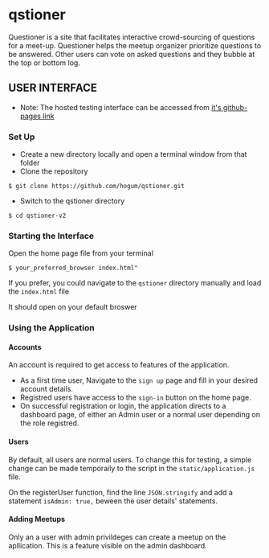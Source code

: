 # qstioner
Questioner is a site that facilitates interactive crowd-sourcing of questions for a meet-up. Questioner helps the meetup organizer prioritize questions to be answered. Other users can vote on asked questions and they bubble at the top or bottom log.

## USER INTERFACE
- Note: The hosted testing interface can be accessed from [it's github-pages link](https://hogum.github.io/qstioner/UI)

### Set Up
- Create a new directory locally and open a terminal window from that folder
- Clone the repository
```shell
$ git clone https://github.com/hogum/qstioner.git
```
- Switch to the qstioner directory
```shell
$ cd qstioner-v2
```

### Starting the Interface

Open the home page file from your terminal
``` shell
$ your_preferred_browser index.html"
```
If you prefer, you could navigate to the `qstioner` directory manually and load the `index.html` file

It should open on your default broswer

### Using the Application
#### Accounts

An account is required to get access to features of the application.
 - As a first time user, Navigate to the `sign up` page and fill in your desired account details.
 - Registred users have access to the `sign-in` button on the home page.
 - On successful registration or login, the application directs to a dashboard page, of either an Admin user or a normal user depending on the role registred.
 #### Users
 By default, all users are normal users. To change this for testing, a simple change can be made temporaily to the script in the `static/application.js` file.
 
 On the registerUser function, find the line `JSON.stringify` and add a statement `isAdmin: true,` beween the user details' statements.
 
 #### Adding Meetups
 Only an a user with admin privildeges can create a meetup on the apllication. This is a feature visible on the admin dashboard. 
